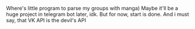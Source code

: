Where's little program to parse my groups with manga)
Maybe it'll be a huge project in telegram bot later, idk. But for now, start is done.
And i must say, that VK API is the devil's API
